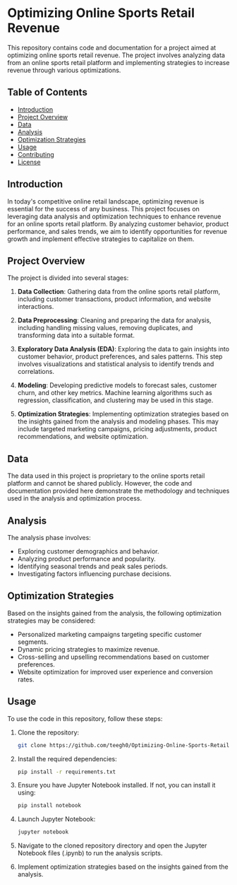 # Optimizing Online Sports Retail Revenue

This repository contains code and documentation for a project aimed at optimizing online sports retail revenue. The project involves analyzing data from an online sports retail platform and implementing strategies to increase revenue through various optimizations.

## Table of Contents

- [Introduction](#introduction)
- [Project Overview](#project-overview)
- [Data](#data)
- [Analysis](#analysis)
- [Optimization Strategies](#optimization-strategies)
- [Usage](#usage)
- [Contributing](#contributing)
- [License](#license)

## Introduction

In today's competitive online retail landscape, optimizing revenue is essential for the success of any business. This project focuses on leveraging data analysis and optimization techniques to enhance revenue for an online sports retail platform. By analyzing customer behavior, product performance, and sales trends, we aim to identify opportunities for revenue growth and implement effective strategies to capitalize on them.

## Project Overview

The project is divided into several stages:

1. **Data Collection**: Gathering data from the online sports retail platform, including customer transactions, product information, and website interactions.

2. **Data Preprocessing**: Cleaning and preparing the data for analysis, including handling missing values, removing duplicates, and transforming data into a suitable format.

3. **Exploratory Data Analysis (EDA)**: Exploring the data to gain insights into customer behavior, product preferences, and sales patterns. This step involves visualizations and statistical analysis to identify trends and correlations.

4. **Modeling**: Developing predictive models to forecast sales, customer churn, and other key metrics. Machine learning algorithms such as regression, classification, and clustering may be used in this stage.

5. **Optimization Strategies**: Implementing optimization strategies based on the insights gained from the analysis and modeling phases. This may include targeted marketing campaigns, pricing adjustments, product recommendations, and website optimization.

## Data

The data used in this project is proprietary to the online sports retail platform and cannot be shared publicly. However, the code and documentation provided here demonstrate the methodology and techniques used in the analysis and optimization process.

## Analysis

The analysis phase involves:

- Exploring customer demographics and behavior.
- Analyzing product performance and popularity.
- Identifying seasonal trends and peak sales periods.
- Investigating factors influencing purchase decisions.

## Optimization Strategies

Based on the insights gained from the analysis, the following optimization strategies may be considered:

- Personalized marketing campaigns targeting specific customer segments.
- Dynamic pricing strategies to maximize revenue.
- Cross-selling and upselling recommendations based on customer preferences.
- Website optimization for improved user experience and conversion rates.

## Usage

To use the code in this repository, follow these steps:

1. Clone the repository:

   ```bash
   git clone https://github.com/teegh0/Optimizing-Online-Sports-Retail-Revenue.git
   ```

2. Install the required dependencies:

   ```bash
   pip install -r requirements.txt
   ```

3. Ensure you have Jupyter Notebook installed. If not, you can install it using:

   ```bash
   pip install notebook
   ```

4. Launch Jupyter Notebook:

   ```bash
   jupyter notebook
   ```

5. Navigate to the cloned repository directory and open the Jupyter Notebook files (.ipynb) to run the analysis scripts.

6. Implement optimization strategies based on the insights gained from the analysis.
